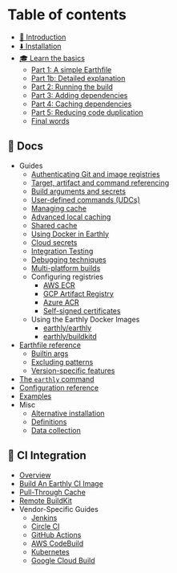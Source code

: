 
# Table of contents

* [👋 Introduction](README.md)
* [⬇️ Installation](https://earthly.dev/get-earthly)
* [🎓 Learn the basics](basics/basics.md)
    * [Part 1: A simple Earthfile](basics/part-1-a-simple-earthfile.md)
    * [Part 1b: Detailed explanation](basics/part-1b-detailed-explanation.md)
    * [Part 2: Running the build](basics/part-2-running-the-build.md)
    * [Part 3: Adding dependencies](basics/part-3-adding-dependencies.md)
    * [Part 4: Caching dependencies](basics/part-4-caching-dependencies.md)
    * [Part 5: Reducing code duplication](basics/part-5-reducing-code-duplication.md)
    * [Final words](basics/final-words.md)

## 📖 Docs

* Guides
    * [Authenticating Git and image registries](guides/auth.md)
    * [Target, artifact and command referencing](guides/target-ref.md)
    * [Build arguments and secrets](guides/build-args.md)
    * [User-defined commands (UDCs)](guides/udc.md)
    * [Managing cache](guides/cache.md)
    * [Advanced local caching](guides/advanced-local-caching.md)
    * [Shared cache](guides/shared-cache.md)
    * [Using Docker in Earthly](guides/docker-in-earthly.md)
    * [Cloud secrets](guides/cloud-secrets.md)
    * [Integration Testing](guides/integration.md)
    * [Debugging techniques](guides/debugging.md)
    * [Multi-platform builds](guides/multi-platform.md)
    * Configuring registries
        * [AWS ECR](guides/registries/aws-ecr.md)
        * [GCP Artifact Registry](guides/registries/gcp-artifact-registry.md)
        * [Azure ACR](guides/registries/azure-acr.md)
        * [Self-signed certificates](guides/registries/self-signed.md)
    * Using the Earthly Docker Images
        * [earthly/earthly](docker-images/all-in-one.md)
        * [earthly/buildkitd](docker-images/buildkit-standalone.md)
* [Earthfile reference](earthfile/earthfile.md)
    * [Builtin args](earthfile/builtin-args.md)
    * [Excluding patterns](earthfile/earthignore.md)
    * [Version-specific features](earthfile/features.md)
* [The `earthly` command](earthly-command/earthly-command.md)
* [Configuration reference](earthly-config/earthly-config.md)
* [Examples](examples/examples.md)
* Misc
    * [Alternative installation](./alt-installation.md)
    * [Definitions](definitions/definitions.md)
    * [Data collection](data-collection/data-collection.md)

## 🔧 CI Integration
* [Overview](ci-integration/overview.md)
* [Build An Earthly CI Image](ci-integration/build-an-earthly-ci-image.md)
* [Pull-Through Cache](ci-integration/pull-through-cache.md)
* [Remote BuildKit](ci-integration/remote-buildkit.md)
* Vendor-Specific Guides
  * [Jenkins](ci-integration/guides/jenkins.md)
  * [Circle CI](ci-integration/guides/circle-integration.md)
  * [GitHub Actions](ci-integration/guides/gh-actions-integration.md)
  * [AWS CodeBuild](ci-integration/guides/codebuild-integration.md)
  * [Kubernetes](ci-integration/guides/kubernetes.md)
  * [Google Cloud Build](ci-integration/guides/google-cloud-build.md)
